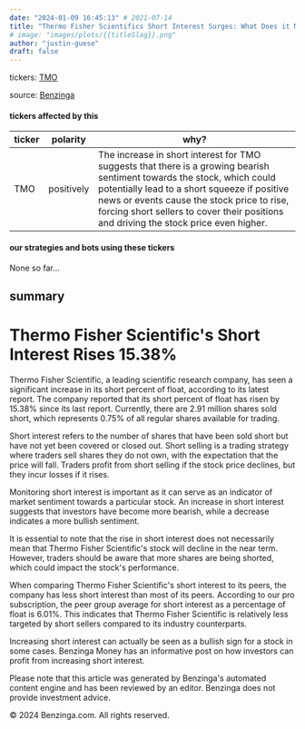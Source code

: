 ```yaml
---
date: "2024-01-09 16:45:13" # 2021-07-14
title: "Thermo Fisher Scientifics Short Interest Surges: What Does it Mean for Investors?"
# image: "images/plots/{{titleSlag}}.png"
author: "justin-guese"
draft: false
---
```

tickers: <a href='https://finance.yahoo.com/quote/TMO' target='_blank'>TMO</a> 

source: <a href='https://www.benzinga.com/short-sellers/24/01/36560714/peering-into-thermo-fisher-scientifics-recent-short-interest' target='_blank'>Benzinga</a>

#### tickers affected by this

| ticker | polarity | why? |
|------------|------------|------------|
| TMO | positively | The increase in short interest for TMO suggests that there is a growing bearish sentiment towards the stock, which could potentially lead to a short squeeze if positive news or events cause the stock price to rise, forcing short sellers to cover their positions and driving the stock price even higher. |



#### our strategies and bots using these tickers

None so far...

## summary

# Thermo Fisher Scientific's Short Interest Rises 15.38%

Thermo Fisher Scientific, a leading scientific research company, has seen a significant increase in its short percent of float, according to its latest report. The company reported that its short percent of float has risen by 15.38% since its last report. Currently, there are 2.91 million shares sold short, which represents 0.75% of all regular shares available for trading.

Short interest refers to the number of shares that have been sold short but have not yet been covered or closed out. Short selling is a trading strategy where traders sell shares they do not own, with the expectation that the price will fall. Traders profit from short selling if the stock price declines, but they incur losses if it rises.

Monitoring short interest is important as it can serve as an indicator of market sentiment towards a particular stock. An increase in short interest suggests that investors have become more bearish, while a decrease indicates a more bullish sentiment.

It is essential to note that the rise in short interest does not necessarily mean that Thermo Fisher Scientific's stock will decline in the near term. However, traders should be aware that more shares are being shorted, which could impact the stock's performance.

When comparing Thermo Fisher Scientific's short interest to its peers, the company has less short interest than most of its peers. According to our pro subscription, the peer group average for short interest as a percentage of float is 6.01%. This indicates that Thermo Fisher Scientific is relatively less targeted by short sellers compared to its industry counterparts.

Increasing short interest can actually be seen as a bullish sign for a stock in some cases. Benzinga Money has an informative post on how investors can profit from increasing short interest.

Please note that this article was generated by Benzinga's automated content engine and has been reviewed by an editor. Benzinga does not provide investment advice.

© 2024 Benzinga.com. All rights reserved.